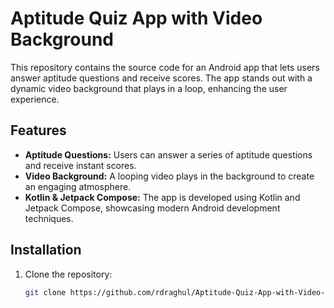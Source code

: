 # Aptitude Quiz App with Video Background

This repository contains the source code for an Android app that lets users answer aptitude questions and receive scores. The app stands out with a dynamic video background that plays in a loop, enhancing the user experience.

## Features
- **Aptitude Questions:** Users can answer a series of aptitude questions and receive instant scores.
- **Video Background:** A looping video plays in the background to create an engaging atmosphere.
- **Kotlin & Jetpack Compose:** The app is developed using Kotlin and Jetpack Compose, showcasing modern Android development techniques.

## Installation
1. Clone the repository:
   ```bash
   git clone https://github.com/rdraghul/Aptitude-Quiz-App-with-Video-Background.git
